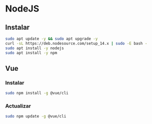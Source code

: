 # NodeJS

## Instalar
```BASH
sudo apt update -y && sudo apt upgrade -y
curl -sL https://deb.nodesource.com/setup_14.x | sudo -E bash -
sudo apt install -y nodejs
sudo apt install -y npm
```

## Vue

### Instalar
```BASH
sudo npm install -g @vue/cli
```

### Actualizar
```BASH
sudo npm update -g @vue/cli
```



